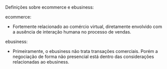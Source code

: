Definições sobre ecommerce e ebusiness:

ecommerce: 
- Fortemente relacionado ao comércio virtual, diretamente envolvido com a ausência de interação humana no processo de vendas.

ebusiness:
- Primeiramente, o ebusiness não trata transações comerciais. Porém a negociação de forma não presencial está dentro das considerações relacionadas ao ebusiness. 
